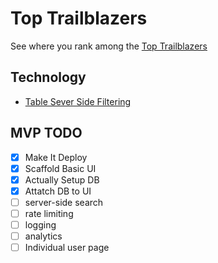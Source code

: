 # Top Trailblazers

See where you rank among the [Top Trailblazers](https://toptrailblazers.online)


## Technology

- [Table Sever Side Filtering](https://github.com/sadmann7/shadcn-table)

## MVP TODO

- [x] Make It Deploy
- [x] Scaffold Basic UI
- [x] Actually Setup DB
- [x] Attatch DB to UI
- [ ] server-side search
- [ ] rate limiting
- [ ] logging
- [ ] analytics
- [ ] Individual user page